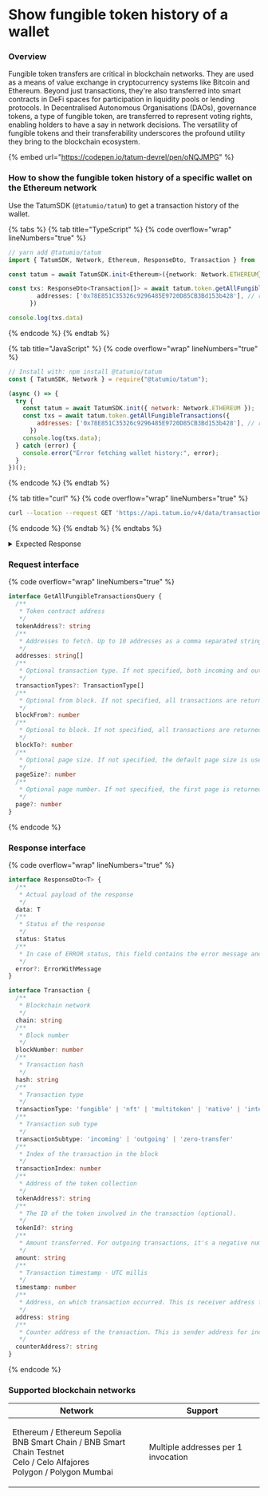 # Show fungible token history of a wallet

### Overview

Fungible token transfers are critical in blockchain networks. They are used as a means of value exchange in cryptocurrency systems like Bitcoin and Ethereum. Beyond just transactions, they're also transferred into smart contracts in DeFi spaces for participation in liquidity pools or lending protocols. In Decentralised Autonomous Organisations (DAOs), governance tokens, a type of fungible token, are transferred to represent voting rights, enabling holders to have a say in network decisions. The versatility of fungible tokens and their transferability underscores the profound utility they bring to the blockchain ecosystem.

{% embed url="https://codepen.io/tatum-devrel/pen/oNQJMPG" %}

### How to show the fungible token history of a specific wallet on the Ethereum network

Use the TatumSDK (`@tatumio/tatum`) to get a transaction history of the wallet.

{% tabs %}
{% tab title="TypeScript" %}
{% code overflow="wrap" lineNumbers="true" %}
```typescript
// yarn add @tatumio/tatum
import { TatumSDK, Network, Ethereum, ResponseDto, Transaction } from '@tatumio/tatum'

const tatum = await TatumSDK.init<Ethereum>({network: Network.ETHEREUM})

const txs: ResponseDto<Transaction[]> = await tatum.token.getAllFungibleTransactions({
        addresses: ['0x78E851C35326c9296485E9720D85CB3Bd153b428'], // replace with your address
      })

console.log(txs.data)
```
{% endcode %}
{% endtab %}

{% tab title="JavaScript" %}
{% code overflow="wrap" lineNumbers="true" %}
```javascript
// Install with: npm install @tatumio/tatum
const { TatumSDK, Network } = require("@tatumio/tatum");

(async () => {
  try {
    const tatum = await TatumSDK.init({ network: Network.ETHEREUM });
    const txs = await tatum.token.getAllFungibleTransactions({
        addresses: ['0x78E851C35326c9296485E9720D85CB3Bd153b428'], // replace with your address
      })
    console.log(txs.data);
  } catch (error) {
    console.error("Error fetching wallet history:", error);
  }
})();
```
{% endcode %}
{% endtab %}

{% tab title="curl" %}
{% code overflow="wrap" lineNumbers="true" %}
```bash
curl --location --request GET 'https://api.tatum.io/v4/data/transactions?addresses=0x78E851C35326c9296485E9720D85CB3Bd153b428&chain=ethereum&transactionTypes=fungible'
```
{% endcode %}
{% endtab %}
{% endtabs %}

<details>

<summary>Expected Response</summary>

```json5
[
  {
    "chain":"ethereum-mainnet",
    "blockNumber":17463011,
    "hash":"0x3509d471bf8362f4bffcfec8d27b0d1d6af3d3520dbd72f2aad61cfb8e22417f",
    "transactionType":"fungible",
    "transactionIndex":60,
    "tokenAddress":"0xdac17f958d2ee523a2206206994597c13d831ec7",
    "amount":"3900",
    "timestamp":1686561155000,
    "address":"0x78e851c35326c9296485e9720d85cb3bd153b428",
    "counterAddress":"0x54157126f10ed5019ab2785cd8f1ced207d10346",
    "transactionSubtype":"incoming"
  }
]
```

</details>

### Request interface

{% code overflow="wrap" lineNumbers="true" %}
```typescript
interface GetAllFungibleTransactionsQuery {
  /**
   * Token contract address
   */
  tokenAddress?: string
  /**
   * Addresses to fetch. Up to 10 addresses as a comma separated string.
   */
  addresses: string[]
  /**
   * Optional transaction type. If not specified, both incoming and outgoing transactions are returned.
   */
  transactionTypes?: TransactionType[]
  /**
   * Optional from block. If not specified, all transactions are returned from the beginning of the blockchain.
   */
  blockFrom?: number
  /**
   * Optional to block. If not specified, all transactions are returned up till now.
   */
  blockTo?: number
  /**
   * Optional page size. If not specified, the default page size is used, which is 10.
   */
  pageSize?: number
  /**
   * Optional page number. If not specified, the first page is returned.
   */
  page?: number
}
```
{% endcode %}

### Response interface

{% code overflow="wrap" lineNumbers="true" %}
```typescript
interface ResponseDto<T> {
  /**
   * Actual payload of the response
   */
  data: T
  /**
   * Status of the response
   */
  status: Status
  /**
   * In case of ERROR status, this field contains the error message and detailed description
   */
  error?: ErrorWithMessage
}

interface Transaction {
  /**
   * Blockchain network
   */
  chain: string
  /**
   * Block number
   */
  blockNumber: number
  /**
   * Transaction hash
   */
  hash: string
  /**
   * Transaction type
   */
  transactionType: 'fungible' | 'nft' | 'multitoken' | 'native' | 'internal'
  /**
   * Transaction sub type
   */
  transactionSubtype: 'incoming' | 'outgoing' | 'zero-transfer'
  /**
   * Index of the transaction in the block
   */
  transactionIndex: number
  /**
   * Address of the token collection
   */
  tokenAddress?: string
  /**
   * The ID of the token involved in the transaction (optional).
   */
  tokenId?: string
  /**
   * Amount transferred. For outgoing transactions, it's a negative number. For zero-transfer transactions, it's always 0. For incoming transactions, it's a positive number.
   */
  amount: string
  /**
   * Transaction timestamp - UTC millis
   */
  timestamp: number
  /**
   * Address, on which transaction occurred. This is receiver address for incoming transactions and sender address for outgoing transactions.
   */
  address: string
  /**
   * Counter address of the transaction. This is sender address for incoming transactions on `address` and receiver address for outgoing transactions on `address`.
   */
  counterAddress?: string
}
```
{% endcode %}

### Supported blockchain networks

| Network                                                                                                                              | Support                             |
| ------------------------------------------------------------------------------------------------------------------------------------ | ----------------------------------- |
| <p>Ethereum / Ethereum Sepolia<br>BNB Smart Chain / BNB Smart Chain Testnet<br>Celo / Celo Alfajores<br>Polygon / Polygon Mumbai</p> | Multiple addresses per 1 invocation |
